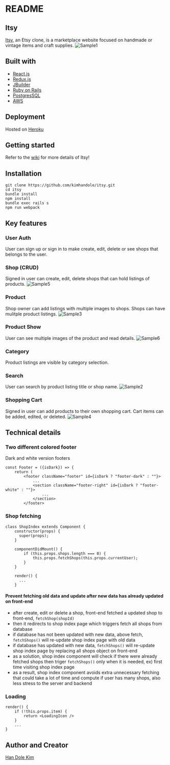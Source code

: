 # README
## Itsy
[Itsy](https://etsycloneitsy.com), an Etsy clone, is a marketplace website focused on handmade or vintage items and craft supplies.
![Sample1](./screenshot/sample1.png)

## Built with
* [React.js](https://reactjs.org/)
* [Redux.js](https://redux.js.org/)
* [JBuilder](https://github.com/rails/jbuilder)
* [Ruby on Rails](https://rubyonrails.org/)
* [PostgresSQL](https://www.postgresql.org/)
* [AWS](https://aws.amazon.com)

## Deployment
Hosted on [Heroku](https://www.heroku.com/)

## Getting started
Refer to the [wiki](https://github.com/kimhandole/itsy/wiki) for more details of Itsy!

## Installation
```
git clone https://github.com/kimhandole/itsy.git
cd itsy
bundle install
npm install
bundle exec rails s
npm run webpack
```

## Key features
### User Auth 
User can sign up or sign in to make create, edit, delete or see shops that belongs to the user. 

### Shop (CRUD)
Signed in user can create, edit, delete shops that can hold listings of products.
![Sample5](./screenshot/sample5.png)


### Product 
Shop owner can add listings with multiple images to shops. Shops can have mulitple product listings.
![Sample3](./screenshot/sample3.png)

### Product Show
User can see multiple images of the product and read details.
![Sample6](./screenshot/sample6.png)


### Category
Product listings are visible by category selection. 

### Search
User can search by product listing title or shop name.
![Sample2](./screenshot/sample2.png)


### Shopping Cart 
Signed in user can add products to their own shopping cart. Cart items can be added, edited, or deleted.
![Sample4](./screenshot/sample4.png)


## Technical details
### Two different colored footer
Dark and white version footers
```
const Footer = ({isDark}) => {
    return (
        <footer className="footer" id={isDark ? "footer-dark" : ""}>
            ...
            <section className="footer-right" id={isDark ? "footer-white" : ""}>
                ...
            </section>
        </footer>
```

### Shop fetching
```
class ShopIndex extends Component {
    constructor(props) {
      super(props);
    }
    
    componentDidMount() {
        if (this.props.shops.length === 0) {
            this.props.fetchShops(this.props.currentUser);
        }
    }
    
    render() {
      ...
    }
```

#### Prevent fetching old data and update after new data has already updated on front-end 
* after create, edit or delete a shop, front-end fetched a updated shop to front-end, `fetchShop(shopId)`
* then it redirects to shop index page which triggers fetch all shops from database
* if database has not been updated with new data, above fetch, `fetchShops()` will re-update shop index page with old data
* if database has updated with new data, `fetchShops()` will re-update shop index page by replacing all shops object on front-end
* as a solution, shop index component will check if there were already fetched shops then triger `fetchShops()` only when it is needed, ex) first time visiting shop index page 
* as a result, shop index component avoids extra unnecessary fetching that could take a lot of time and compute if user has many shops, also less stress to the server and backend


### Loading
```
render() {
    if (!this.props.item) {
        return <LoadingIcon />
    }
    ...
}
```

## Author and Creator
[Han Dole Kim](https://handolekim.com/)